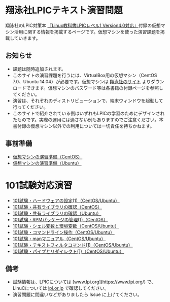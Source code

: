 # 翔泳社LPICテキスト演習問題
翔泳社のLPIC対策本 [『Linux教科書LPICレベル1 Version4.0対応』](http://www.seshop.com/product/detail/14703/)付録の仮想マシン活用に関する情報を掲載するページです。仮想マシンを使った演習課題を掲載していきます。

## お知らせ
* 課題は随時追加されます。
* このサイトの演習課題を行うには、VirtualBox用の仮想マシン（CentOS 7.0、Ubuntu 14.04）が必要です。仮想マシンは [翔泳社のサイト](http://www.shoeisha.co.jp/book/download/9784798141916/detail) よりダウンロードできます。仮想マシンのパスワード等は各書籍の付録ページを参照してください。
* 演習は、それぞれのディストリビューションで、端末ウィンドウを起動して行ってください。
* このサイトで紹介されている例はいずれもLPICの学習のためにデザインされたものです。実際の運用には適さない例もありますのでご注意ください。本書付録の仮想マシン以外での利用については一切責任を持ちかねます。

## 事前準備
* [仮想マシンの演習準備（CentOS）](https://lpic.jp/lpicvm/101centos_pre.html)
* [仮想マシンの演習準備（Ubuntu）](https://lpic.jp/lpicvm/101ubuntu_pre.html)

# 101試験対応演習
* [101試験・ハードウェアの設定(1)（CentOS/Ubuntu）](101-1-01.md)
* [101試験・共有ライブラリの確認（CentOS）](102-3-01.md)
* [101試験・共有ライブラリの確認（Ubuntu）](102-3-01u.md)
* [101試験・RPMパッケージの管理(1)（CentOS）](102-5-01.md)
* [101試験・シェル変数と環境変数（CentOS/Ubuntu）](103-1-01.md)
* [101試験・コマンドライン操作（CentOS/Ubuntu）](103-1-02.md)
* [101試験・manマニュアル（CentOS/Ubuntu）](103-1-03.md)
* [101試験・テキストフィルタコマンド(1)（CentOS/Ubuntu）](103-2-01.md)
* [101試験・パイプとリダイレクト(1)（CentOS/Ubuntu）](103-4-01.md)

## 備考
* 試験情報は、LPICについては [www.lpi.org](https://www.lpi.org/) で、LinuCについては [lpi.or.jp](https://lpi.or.jp/) で確認してください。
* 演習問題に間違いなどがありましたら Issue に上げてください。
